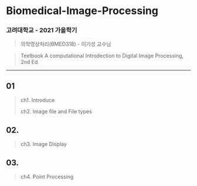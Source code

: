 # Biomedical-Image-Processing

### 고려대학교 - 2021 가을학기
> 의학영상처리(BMED318) - 이기성 교수님

> Textbook
  > A computational Introdection to Digital Image Processing, 2nd Ed.


---

## 01
> ch1. Introduce
>
> ch2. Image file and File types


## 02. 
> ch3. Image Display


## 03. 
> ch4. Point Processing
